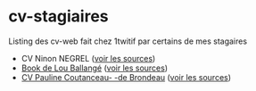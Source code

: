 # cv-stagiaires
Listing des cv-web fait chez 1twitif par certains de mes stagaires
<!--
- [CV Kevin Hadjari](https://kevineaa.github.io/cv/) ([voir les sources](https://github.com/kevineaa/cv))
- [CV Luc Allio](https://aliuc.github.io/cv-luc-allio/) ([voir les sources](https://github.com/aliuc/cv-luc-allio))
-->
- CV Ninon NEGREL ([voir les sources](https://github.com/ninonn/cv-ninon-negrel))
- [Book de Lou Ballangé](http://l0une.github.io/les-creas-de-loune/) ([voir les sources](https://github.com/L0une/les-creas-de-loune))
- [CV Pauline Coutanceau- -de Brondeau](https://debrondeaupauline.frama.io/cv) ([voir les sources](https://framagit.org/debrondeaupauline/cv))
